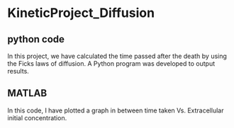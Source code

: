 # KineticProject_Diffusion

## python code

In this project, we have calculated the time passed after the death by using the Ficks laws of diffusion. A Python program was developed to output results.

## MATLAB

In this code, I have plotted a graph in between time taken Vs. Extracellular initial concentration.
